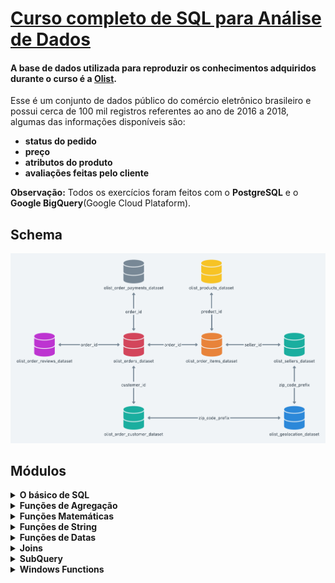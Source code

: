 # [Curso completo de SQL para Análise de Dados](https://www.udemy.com/course/curso-completo-sql-para-analise-de-dados/)

#### A base de dados utilizada para reproduzir os conhecimentos adquiridos durante o curso é a [Olist](https://www.kaggle.com/olistbr/brazilian-ecommerce).

Esse é um conjunto de dados público do comércio eletrônico brasileiro e possui cerca de 100 mil registros referentes ao ano de 2016 a 2018, algumas das informações disponíveis são:
- **status do pedido**
- **preço**
- **atributos do produto**
- **avaliações feitas pelo cliente**

**Observação:** Todos os exercícios foram feitos com o **PostgreSQL** e o **Google BigQuery**(Google Cloud Plataform). 

## **Schema**
![image info](images/schema.png)

## **Módulos**
<details>
<summary><strong>O básico de SQL</strong></summary>
<ul><li><em>Comandos de seleção</em></li>
<li><em>Operadores (Aritméticos, Lógicos, Comparação, "is")</em></li>
<li><em>Apelidos</em></li>
<li><em>Comandos de restrição</em></li>
<li><em>Comandos condicionais</em></li> 
<li><em>Comandos de agrupamento e ordenação</em></li>
<li><em>Relacionamento de tabelas</em></li>
</details>
  
<details>
<summary><strong>Funções de Agregação</strong></summary>
<ul><li><em>Count</em></li>
<li><em>Max</em></li>
<li><em>Min</em></li>
<li><em>Sum</em></li>
<li><em>Avg</em></li>
</details>
  
<details>  
<summary><strong>Funções Matemáticas</strong></summary> 
<ul><li><em>Abs</em></li>
<li><em>Rand</em></li>
<li><em>Sqrt</em></li>
<li><em>Pow</em></li>
<li><em>Log</em></li>
<li><em>Round</em></li>
<li><em>Mod</em></li>
<li><em>Sin</em></li>
</details>

<details>
<summary><strong>Funções de String</strong></summary>
<ul><li><em>Concat</em></li>
<li><em>Starts_With</em></li>
<li><em>Lower</em></li>
<li><em>Upper</em></li>
<li><em>Split</em></li>
<li><em>Trim</em></li>
<li><em>Replace</em></li>
<li><em>Char_length</em></li>
</details>

<details>
<summary><strong>Funções de Datas</strong></summary>
<ul><li><em>Date</em></li>
<li><em>Datetime</em></li>
<li><em>Timestamp</em></li>
<li><em>Current_Date, Current_Datetime,Current_Timestamp</em></li>
<li><em>Extract</em></li>
<li><em>Date_ADD, Datetime_ADD e Timestamp_ADD</em></li>
</details>

<details>
<summary><strong>Joins</strong></summary>
<ul><li><em>Join ou inner join</em></li>
<li><em>Left join</em></li>
<li><em>Right join</em></li>
<li><em>Full join</em></li>
</details>
  
<details>
<summary><strong>SubQuery</strong></summary>
<ul><li><em>SubQuery como tabela</em></li>
<li><em>SubQuery como coluna</em></li>
<li><em>SubQuery como filtro</em></li>
</details>
  
<details>  
<summary><strong>Windows Functions</strong></summary>
<ul><li><em>Funções</em></li> 
<li><em>Parâmetros</em></li>
<li><em>First_value</em></li>
<li><em>Last_value</em></li>
<li><em>Lead</em></li>
<li><em>Lag</em></li>
<li><em>Rank</em>/li>
<li><em>Row_number</em></li>
</details>
